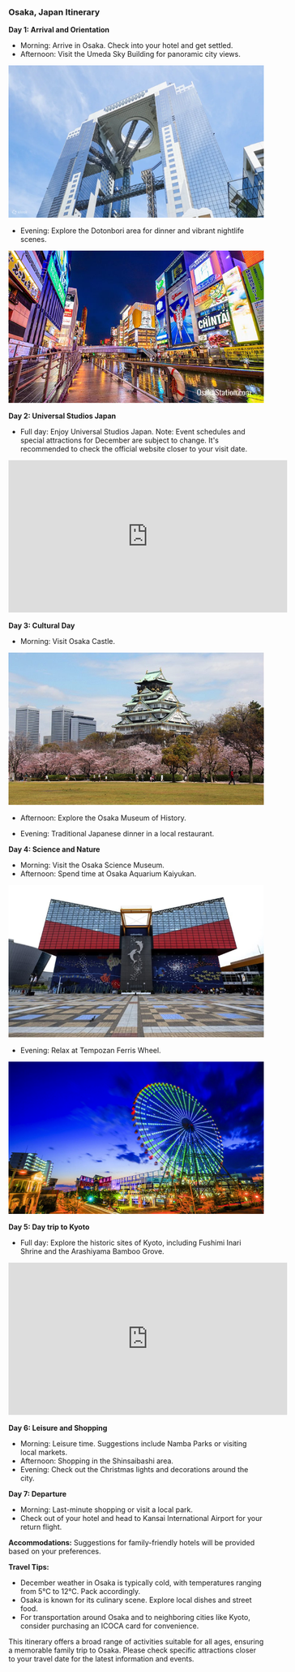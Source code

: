 ### Osaka, Japan Itinerary

**Day 1: Arrival and Orientation**
- Morning: Arrive in Osaka. Check into your hotel and get settled.
- Afternoon: Visit the Umeda Sky Building for panoramic city views.

<div style="text-align: center;">
<img src="images/umeda_sky_building.png" width="550" height="300">
</div>

- Evening: Explore the Dotonbori area for dinner and vibrant nightlife scenes.

<div style="text-align: center;">
<img src="images/dotonbori.png" width="550" height="300">
</div>

**Day 2: Universal Studios Japan**
- Full day: Enjoy Universal Studios Japan. Note: Event schedules and special attractions for December are subject to change. It's recommended to check the official website closer to your visit date.

<div style="text-align: center;">
<iframe width="550" height="300" src="https://www.youtube.com/embed/bBkCbm4b0vI?si=uNclmth-2M4nINLf" frameborder="0" allow="accelerometer; autoplay; clipboard-write; encrypted-media; gyroscope; picture-in-picture" allowfullscreen></iframe>
</div>

**Day 3: Cultural Day**
- Morning: Visit Osaka Castle.

<div style="text-align: center;">
<img src="images/osakajo.png" width="550" height="300">
</div>

- Afternoon: Explore the Osaka Museum of History.

- Evening: Traditional Japanese dinner in a local restaurant.

**Day 4: Science and Nature**
- Morning: Visit the Osaka Science Museum.
- Afternoon: Spend time at Osaka Aquarium Kaiyukan.

<div style="text-align: center;">
<img src="images/kaiyukan.png" width="550" height="300">
</div>

- Evening: Relax at Tempozan Ferris Wheel.

<div style="text-align: center;">
<img src="images/tempozan.png" width="550" height="300">
</div>

**Day 5: Day trip to Kyoto**
- Full day: Explore the historic sites of Kyoto, including Fushimi Inari Shrine and the Arashiyama Bamboo Grove.

<div style="text-align: center;">
<iframe width="550" height="300" src="https://www.youtube.com/embed/2G0Hh8f9Cc8?si=01QBZLLBPLCnU6SE" frameborder="0" allow="accelerometer; autoplay; clipboard-write; encrypted-media; gyroscope; picture-in-picture" allowfullscreen></iframe>
</div>

**Day 6: Leisure and Shopping**
- Morning: Leisure time. Suggestions include Namba Parks or visiting local markets.
- Afternoon: Shopping in the Shinsaibashi area.
- Evening: Check out the Christmas lights and decorations around the city.

**Day 7: Departure**
- Morning: Last-minute shopping or visit a local park.
- Check out of your hotel and head to Kansai International Airport for your return flight.

**Accommodations:** Suggestions for family-friendly hotels will be provided based on your preferences.

**Travel Tips:**
- December weather in Osaka is typically cold, with temperatures ranging from 5°C to 12°C. Pack accordingly.
- Osaka is known for its culinary scene. Explore local dishes and street food.
- For transportation around Osaka and to neighboring cities like Kyoto, consider purchasing an ICOCA card for convenience.

This itinerary offers a broad range of activities suitable for all ages, ensuring a memorable family trip to Osaka. Please check specific attractions closer to your travel date for the latest information and events.
